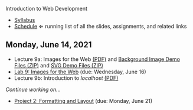 Introduction to Web Development

- [Syllabus](syllabus.md)
- [Schedule](schedule.md)   &lArr; running list of all the slides, assignments, and related links

## Monday, June 14, 2021

- Lecture 9a: Images for the Web [(PDF)](09a-images-for-the-web/images-for-the-web.pdf) and [Background Image Demo Files (ZIP)](14-images-for-the-web/background-image_demo.zip) and [SVG Demo Files (ZIP)](14-images-for-the-web/svg_examples.zip)
- [Lab 9: Images for the Web](lab09-images-for-the-web/instructions.md) (due: Wednesday, June 16)
- Lecture 9b: Introduction to *localhost* [(PDF)](09b-localhost/localhost.pdf)

*Continue working on...*

- [Project 2: Formatting and Layout](project02-formatting-and-layout/instructions.md) (due: Monday, June 21)
